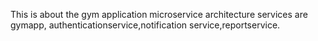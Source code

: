 This is about the gym application
microservice architecture
services are gymapp, authenticationservice,notification service,reportservice.
